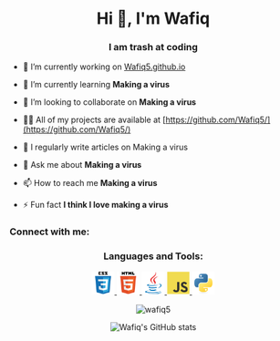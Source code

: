 <h1 align="center">Hi 👋, I'm Wafiq</h1>
<h3 align="center">I am trash at coding</h3>

- 🔭 I’m currently working on [Wafiq5.github.io](https://github.com/Wafiq5/Wafiq5.github.io)

- 🌱 I’m currently learning **Making a virus**

- 👯 I’m looking to collaborate on **Making a virus**

- 👨‍💻 All of my projects are available at [https://github.com/Wafiq5/](https://github.com/Wafiq5/)

- 📝 I regularly write articles on Making a virus

- 💬 Ask me about **Making a virus**

- 📫 How to reach me **Making a virus**

- ⚡ Fun fact **I think I love making a virus**

<h3 align="left">Connect with me:</h3>
<p align="left">
</p>

<div align="center">
<h3>Languages and Tools:</h3>
<p> <a href="https://www.w3schools.com/css/" target="_blank" rel="noreferrer"> <img src="https://raw.githubusercontent.com/devicons/devicon/master/icons/css3/css3-original-wordmark.svg" alt="css3" width="40" height="40"/> </a> <a href="https://www.w3.org/html/" target="_blank" rel="noreferrer"> <img src="https://raw.githubusercontent.com/devicons/devicon/master/icons/html5/html5-original-wordmark.svg" alt="html5" width="40" height="40"/> </a> <a href="https://www.java.com" target="_blank" rel="noreferrer"> <img src="https://raw.githubusercontent.com/devicons/devicon/master/icons/java/java-original.svg" alt="java" width="40" height="40"/> </a> <a href="https://developer.mozilla.org/en-US/docs/Web/JavaScript" target="_blank" rel="noreferrer"> <img src="https://raw.githubusercontent.com/devicons/devicon/master/icons/javascript/javascript-original.svg" alt="javascript" width="40" height="40"/> </a> <a href="https://www.python.org" target="_blank" rel="noreferrer"> <img src="https://raw.githubusercontent.com/devicons/devicon/master/icons/python/python-original.svg" alt="python" width="40" height="40"/> </a> </p>

<p><img align="center" src="https://github-readme-stats.vercel.app/api/top-langs?username=wafiq5&show_icons=true&locale=en&layout=compact&theme=dark" alt="wafiq5" /></p>

![Wafiq's GitHub stats](https://github-readme-stats.vercel.app/api?username=Wafiq5&show_icons=true&theme=dark)
</div>
